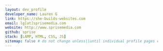 ```yaml
---
layout: dev_profile
developer_name: Lauren G
link: https://she-builds-websites.com
email: lg[at]sprisemedia.com
website: http://www.sprisemedia.com
github: sprise
stack: [LAMP, HTML, CSS, JS]
sitemap: false # do not change unless||until individual profile pages exist.
---
```

